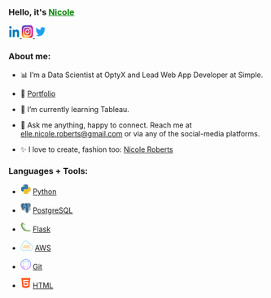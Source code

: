 

<h3><b>Hello, it's <a href="https://www.linkedin.com/in/nicolerobertsdesigner/" style="color:green">Nicole</a></h3></b>

<a href="https://www.linkedin.com/in/nicolerobertsdesigner/">
  <img src="images/linkedin.png" alt="Nicole Roberts" style="width:22px;height:25px;" >
</a>
</div>
<a href="https://www.instagram.com/nicrobertsny/">
  <img src="images/instagram.webp" alt="Nicole Roberts" style="width:22px;height:25px;" >
</a>
</div>
<a href="https://twitter.com/ellenicoler">
  <img src="images/twitter.png" alt="Nicole Roberts" style="width:22px;height:25px;" >
</a>

<br />

<h3><b>About me:</b></h3>

- 📊 I’m a Data Scientist at OptyX and Lead Web App Developer at Simple.

- 📝 [Portfolio]()

- 🌱 I’m currently learning Tableau.

- 💬 Ask me anything, happy to connect. Reach me at elle.nicole.roberts@gmail.com or via any of the social-media platforms.

- ✨ I love to create, fashion too: [Nicole Roberts](https://www.nicoleroberts.com/)

<h3><b>Languages + Tools:</b></h3>

- <img src="images/python.webp" alt="Nicole Roberts" style="width:20px;height:20px;"> <a href="https://www.python.org/">Python</a>

- <img src="images/postgre.png" alt="Nicole Roberts" style="width:20px;height:20px;"> <a href="https://www.postgresql.org/">PostgreSQL</a>

- <img src="images/flask.png" alt="Nicole Roberts" style="width:20px;height:20px;"> <a href="https://flask.palletsprojects.com/en/2.2.x/">Flask</a> 

- <img src="images/aws.webp" alt="Nicole Roberts" style="width:24px;height:20px;"> <a href="https://aws.amazon.com/">AWS</a>

- <img src="images/github.png" alt="Nicole Roberts" style="width:20px;height:20px;"> <a href="https://github.com">Git</a>

- <img src="images/html.png" alt="Nicole Roberts" style="width:20px;height:20px;"> <a href="https://www.w3schools.com/html/">HTML</a>

